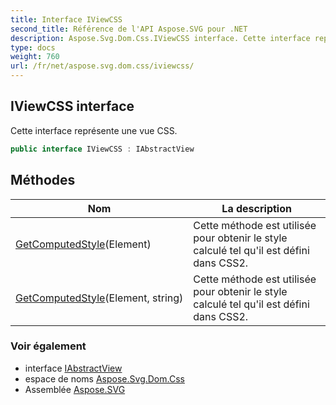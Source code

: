 ```yaml
---
title: Interface IViewCSS
second_title: Référence de l'API Aspose.SVG pour .NET
description: Aspose.Svg.Dom.Css.IViewCSS interface. Cette interface représente une vue CSS.
type: docs
weight: 760
url: /fr/net/aspose.svg.dom.css/iviewcss/
---
```

## IViewCSS interface

Cette interface représente une vue CSS.

```csharp
public interface IViewCSS : IAbstractView
```

## Méthodes

| Nom | La description |
| --- | --- |
| [GetComputedStyle](../../aspose.svg.dom.css/iviewcss/getcomputedstyle/#getcomputedstyle)(Element) | Cette méthode est utilisée pour obtenir le style calculé tel qu'il est défini dans CSS2. |
| [GetComputedStyle](../../aspose.svg.dom.css/iviewcss/getcomputedstyle/#getcomputedstyle_1)(Element, string) | Cette méthode est utilisée pour obtenir le style calculé tel qu'il est défini dans CSS2. |

### Voir également

* interface [IAbstractView](../../aspose.svg.dom.views/iabstractview/)
* espace de noms [Aspose.Svg.Dom.Css](../../aspose.svg.dom.css/)
* Assemblée [Aspose.SVG](../../)


